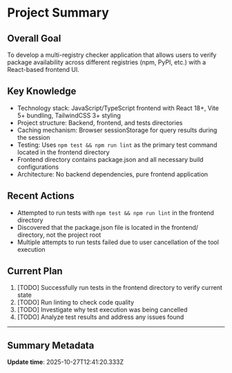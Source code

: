 # Project Summary

## Overall Goal
To develop a multi-registry checker application that allows users to verify package availability across different registries (npm, PyPI, etc.) with a React-based frontend UI.

## Key Knowledge
- Technology stack: JavaScript/TypeScript frontend with React 18+, Vite 5+ bundling, TailwindCSS 3+ styling
- Project structure: Backend, frontend, and tests directories
- Caching mechanism: Browser sessionStorage for query results during the session
- Testing: Uses `npm test && npm run lint` as the primary test command located in the frontend directory
- Frontend directory contains package.json and all necessary build configurations
- Architecture: No backend dependencies, pure frontend application

## Recent Actions
- Attempted to run tests with `npm test && npm run lint` in the frontend directory
- Discovered that the package.json file is located in the frontend/ directory, not the project root
- Multiple attempts to run tests failed due to user cancellation of the tool execution

## Current Plan
1. [TODO] Successfully run tests in the frontend directory to verify current state
2. [TODO] Run linting to check code quality
3. [TODO] Investigate why test execution was being cancelled
4. [TODO] Analyze test results and address any issues found

---

## Summary Metadata
**Update time**: 2025-10-27T12:41:20.333Z 
